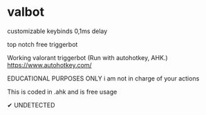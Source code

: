 # valbot

customizable keybinds
0,1ms delay

top notch free triggerbot

Working valorant triggerbot (Run with autohotkey, AHK.)
https://www.autohotkey.com/

EDUCATIONAL PURPOSES ONLY
i am not in charge of your actions

This is coded in .ahk and is free usage

✔ UNDETECTED
